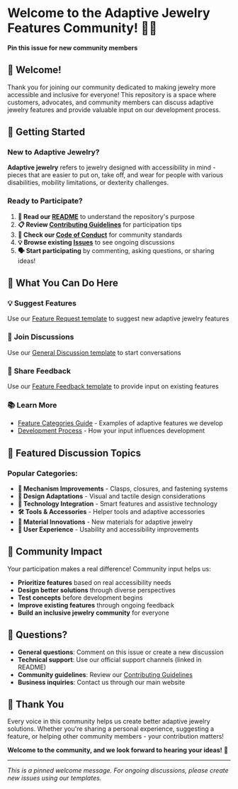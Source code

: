 # Welcome to the Adaptive Jewelry Features Community! 🎨✨

**Pin this issue for new community members**

## 👋 Welcome!

Thank you for joining our community dedicated to making jewelry more accessible and inclusive for everyone! This repository is a space where customers, advocates, and community members can discuss adaptive jewelry features and provide valuable input on our development process.

## 🚀 Getting Started

### New to Adaptive Jewelry?
**Adaptive jewelry** refers to jewelry designed with accessibility in mind - pieces that are easier to put on, take off, and wear for people with various disabilities, mobility limitations, or dexterity challenges.

### Ready to Participate?
1. **📖 Read our [README](README.md)** to understand the repository's purpose
2. **📋 Review [Contributing Guidelines](CONTRIBUTING.md)** for participation tips
3. **🤝 Check our [Code of Conduct](CODE_OF_CONDUCT.md)** for community standards
4. **💡 Browse existing [Issues](../../issues)** to see ongoing discussions
5. **🗣️ Start participating** by commenting, asking questions, or sharing ideas!

## 🎯 What You Can Do Here

### 💡 **Suggest Features**
Use our [Feature Request template](../../issues/new?template=feature_request.yml) to suggest new adaptive jewelry features

### 💬 **Join Discussions** 
Use our [General Discussion template](../../issues/new?template=general_discussion.yml) to start conversations

### 📝 **Share Feedback**
Use our [Feature Feedback template](../../issues/new?template=feature_feedback.yml) to provide input on existing features

### 📚 **Learn More**
- [Feature Categories Guide](docs/FEATURE_CATEGORIES.md) - Examples of adaptive features we develop
- [Development Process](docs/DEVELOPMENT_PROCESS.md) - How your input influences development

## 🌟 Featured Discussion Topics

### Popular Categories:
- **🔧 Mechanism Improvements** - Clasps, closures, and fastening systems
- **🎨 Design Adaptations** - Visual and tactile design considerations  
- **📱 Technology Integration** - Smart features and assistive technology
- **🛠️ Tools & Accessories** - Helper tools and adaptive accessories
- **💎 Material Innovations** - New materials for adaptive jewelry
- **📖 User Experience** - Usability and accessibility improvements

## 💪 Community Impact

Your participation makes a real difference! Community input helps us:
- **Prioritize features** based on real accessibility needs
- **Design better solutions** through diverse perspectives
- **Test concepts** before development begins
- **Improve existing features** through ongoing feedback
- **Build an inclusive jewelry community** for everyone

## 🤔 Questions?

- **General questions**: Comment on this issue or create a new discussion
- **Technical support**: Use our official support channels (linked in README)
- **Community guidelines**: Review our [Contributing Guidelines](CONTRIBUTING.md)
- **Business inquiries**: Contact us through our main website

## 🙏 Thank You

Every voice in this community helps us create better adaptive jewelry solutions. Whether you're sharing a personal experience, suggesting a feature, or helping other community members - your contribution matters!

**Welcome to the community, and we look forward to hearing your ideas!** 💜

---

*This is a pinned welcome message. For ongoing discussions, please create new issues using our templates.*
